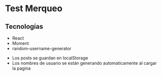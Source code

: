 # Test Merqueo

## Tecnologías
- React
- Moment
- random-username-generator

* Los posts se guardan en localStorage
* Los nombres de usuario se están generando automaticamente al cargar la pagina